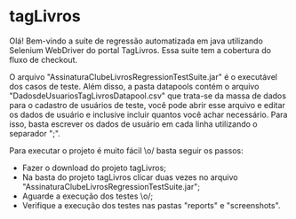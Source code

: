 # tagLivros

Olá! Bem-vindo a suíte de regressão automatizada em java utilizando Selenium WebDriver do portal TagLivros.
Essa suite tem a cobertura do fluxo de checkout.

O arquivo "AssinaturaClubeLivrosRegressionTestSuite.jar" é o executável dos casos de teste. Além disso, a pasta datapools contém o arquivo "DadosdeUsuariosTagLivrosDatapool.csv" que trata-se da massa de dados para o cadastro de usuários de teste, você pode abrir esse arquivo e editar os dados de usuário e inclusive incluir quantos você achar necessário. Para isso, basta escrever os dados de usuário em cada linha utilizando o separador ";". 

Para executar o projeto é muito fácil \o/ basta seguir os passos:
- Fazer o download do projeto tagLivros;
- Na basta do projeto tagLivros clicar duas vezes no arquivo "AssinaturaClubeLivrosRegressionTestSuite.jar";
- Aguarde a execução dos testes \o/;
- Verifique a execução dos testes nas pastas "reports" e "screenshots".